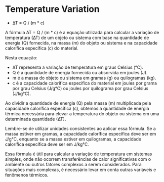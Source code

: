 #  Temperature Variation
- ∆T = Q / (m * c)

A fórmula ∆T = Q / (m * c) é a equação utilizada para calcular a variação de temperatura (∆T)
 de um objeto ou sistema com base na quantidade de energia (Q) fornecida, na massa (m)
  do objeto ou sistema e na capacidade calorífica específica (c) do material.

Nesta equação:
- ∆T representa a variação de temperatura em graus Celsius (°C).
- Q é a quantidade de energia fornecida ou absorvida em joules (J).
- m é a massa do objeto ou sistema em gramas (g) ou quilogramas (kg).
- c é a capacidade calorífica específica do material em joules por grama por grau Celsius (J/g°C)
     ou joules por quilograma por grau Celsius (J/kg°C).

Ao dividir a quantidade de energia (Q) pela massa (m) multiplicada pela capacidade calorífica específica (c),
 obtemos a quantidade de energia térmica necessária para elevar a temperatura do objeto
  ou sistema em uma determinada quantidade (∆T).

Lembre-se de utilizar unidades consistentes ao aplicar essa fórmula.
 Se a massa estiver em gramas, a capacidade calorífica específica deve ser em J/g°C,
  enquanto se a massa estiver em quilogramas, a capacidade calorífica específica deve ser em J/kg°C.

Essa fórmula é útil para calcular a variação de temperatura em sistemas simples,
 onde não ocorrem transferências de calor significativas com o ambiente
  ou outros fatores complexos a serem considerados.
   Para situações mais complexas, é necessário levar em conta outras variáveis e fenômenos térmicos.
   
####
